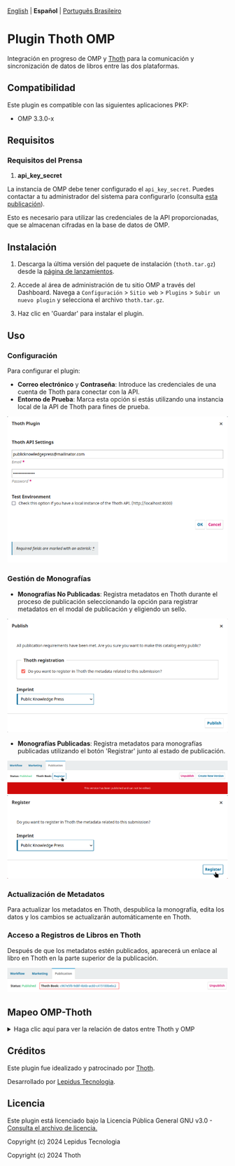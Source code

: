 [English](/README.md) | **Español** | [Português Brasileiro](/docs/README-pt_BR.md)

# Plugin Thoth OMP

Integración en progreso de OMP y [Thoth](https://thoth.pub/) para la comunicación y sincronización de datos de libros entre las dos plataformas.

## Compatibilidad

Este plugin es compatible con las siguientes aplicaciones PKP:

- OMP 3.3.0-x

## Requisitos

### Requisitos del Prensa

1. **api_key_secret**

La instancia de OMP debe tener configurado el `api_key_secret`. Puedes contactar a tu administrador del sistema para configurarlo (consulta [esta publicación](https://forum.pkp.sfu.ca/t/how-to-generate-a-api-key-secret-code-in-ojs-3/72008)).

Esto es necesario para utilizar las credenciales de la API proporcionadas, que se almacenan cifradas en la base de datos de OMP.

## Instalación

1. Descarga la última versión del paquete de instalación (`thoth.tar.gz`) desde la [página de lanzamientos](https://github.com/lepidus/thoth-omp-plugin/releases).

2. Accede al área de administración de tu sitio OMP a través del Dashboard. Navega a `Configuración` > `Sitio web` > `Plugins` > `Subir un nuevo plugin` y selecciona el archivo `thoth.tar.gz`.

3. Haz clic en 'Guardar' para instalar el plugin.

## Uso

### Configuración

Para configurar el plugin:

- **Correo electrónico** y **Contraseña**: Introduce las credenciales de una cuenta de Thoth para conectar con la API.
- **Entorno de Prueba**: Marca esta opción si estás utilizando una instancia local de la API de Thoth para fines de prueba.

![settings](/images/settings.png)

### Gestión de Monografías

- **Monografías No Publicadas**: Registra metadatos en Thoth durante el proceso de publicación seleccionando la opción para registrar metadatos en el modal de publicación y eligiendo un sello.

![publish](/images/publish.png)

- **Monografías Publicadas**: Registra metadatos para monografías publicadas utilizando el botón 'Registrar' junto al estado de publicación.

![button](/images/button.png)
![register](/images/register.png)

### Actualización de Metadatos

Para actualizar los metadatos en Thoth, despublica la monografía, edita los datos y los cambios se actualizarán automáticamente en Thoth.

### Acceso a Registros de Libros en Thoth

Después de que los metadatos estén publicados, aparecerá un enlace al libro en Thoth en la parte superior de la publicación.

![link](/images/link.png)

## Mapeo OMP-Thoth

<details>
    <summary>Haga clic aquí para ver la relación de datos entre Thoth y OMP</summary>

| OMP               |                    |   | Thoth                  |                     |             |
| ----------------- | ------------------ | - | ---------------------- | ------------------- | ----------- |
| Submission        |                    |   | Work                   |                     |             |
|                   | WorkType           |   |                        | WorkType            |             |
| SubmissionUrl     |                    |   |                        | LandingPage         |             |
| Publication       |                    |   |                        |                     |             |
|                   | FullTitle          |   |                        | FullTitle           |             |
|                   | Title              |   |                        | Title               |             |
|                   | Subtitle           |   |                        | Subtitle            |             |
|                   | Abstract           |   |                        | Abstract            |             |
|                   | Version            |   |                        | Edition             |             |
|                   | DOI                |   |                        | DOI                 |             |
|                   | DatePublished      |   |                        | PublicationDate     |             |
|                   | License            |   |                        | License             |             |
|                   | CopyrightHolder    |   |                        | CopyrightHolder     |             |
|                   | CoverUrl           |   |                        | CoverImageUrl       |             |
| Author            |                    |   | Contribution           |                     |             |
|                   | UserGroupId        |   |                        | ContributionType    |             |
|                   | PrimaryContactId   |   |                        | MainContribution    |             |
|                   | Sequence           |   |                        | ContributionOrdinal |             |
|                   | GivenName          |   |                        | FirstName           |             |
|                   | LastName           |   |                        | FamilyName          |             |
|                   | FullName           |   |                        | FullName            |             |
|                   | Biography          |   |                        | Biography           |             |
|                   | Affiliation        |   | Affiliation            |                     |             |
| Chapter           |                    |   | Work(Type: Chapter)    |                     |             |
|                   | FullTitle          |   |                        | FullTitle           |             |
|                   | Title              |   |                        | Title               |             |
|                   | Subtitle           |   |                        | Subtitle            |             |
|                   | Abstract           |   |                        | Abstract            |             |
|                   | Pages              |   |                        | pageCount           |             |
|                   | DatePublished      |   |                        | PublicationDate     |             |
|                   | DOI                |   |                        | DOI                 |             |
| SubmissionLocale  |                    |   | Language               |                     |             |
| PublicationFormat |                    |   | Publication            |                     |             |
|                   | EntryKey           |   |                        | PublicationType     |             |
|                   | IdentificationCode |   |                        | ISBN                |             |
|                   |                    |   |                        | Location            |             |
|                   | RemoteUrl/FileUrl  |   |                        |                     | FullTextUrl |
| SubmissionUrl     |                    |   |                        |                     | LandingPage |
| Keyword           |                    |   | Subject(Type: Keyword) |                     |             |
| Citation          |                    |   | Reference              |                     |             |

</details>

## Créditos

Este plugin fue idealizado y patrocinado por [Thoth](https://thoth.pub/).

Desarrollado por [Lepidus Tecnologia](https://github.com/lepidus).

## Licencia

Este plugin está licenciado bajo la Licencia Pública General GNU v3.0 - [Consulta el archivo de licencia.](/LICENSE)

Copyright (c) 2024 Lepidus Tecnologia

Copyright (c) 2024 Thoth